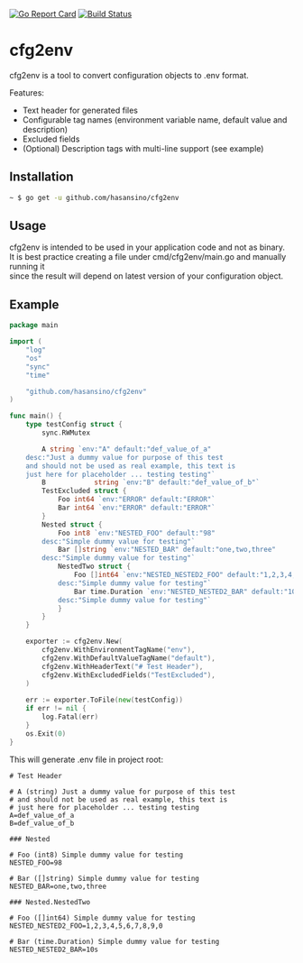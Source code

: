 [![Go Report Card](https://goreportcard.com/badge/github.com/hasansino/cfg2env)](https://goreportcard.com/report/github.com/hasansino/cfg2env)
[![Build Status](https://travis-ci.com/hasansino/cfg2env.svg?branch=master)](https://travis-ci.com/hasansino/cfg2env)

# cfg2env

cfg2env is a tool to convert configuration objects to .env format.  

Features:
* Text header for generated files
* Configurable tag names (environment variable name, default value and description)
* Excluded fields
* (Optional) Description tags with multi-line support (see example)

## Installation

```bash
~ $ go get -u github.com/hasansino/cfg2env
```

## Usage

cfg2env is intended to be used in your application code and not as binary.  
It is best practice creating a file under cmd/cfg2env/main.go and manually running it  
since the result will depend on latest version of your configuration object. 

## Example

```go
package main

import (
	"log"
	"os"
	"sync"
	"time"

	"github.com/hasansino/cfg2env"
)

func main() {
	type testConfig struct {
		sync.RWMutex

		A string `env:"A" default:"def_value_of_a"
	desc:"Just a dummy value for purpose of this test
	and should not be used as real example, this text is 
    just here for placeholder ... testing testing"`
		B            string `env:"B" default:"def_value_of_b"`
		TestExcluded struct {
			Foo int64 `env:"ERROR" default:"ERROR"`
			Bar int64 `env:"ERROR" default:"ERROR"`
		}
		Nested struct {
			Foo int8 `env:"NESTED_FOO" default:"98"
		desc:"Simple dummy value for testing"`
			Bar []string `env:"NESTED_BAR" default:"one,two,three"
		desc:"Simple dummy value for testing"`
			NestedTwo struct {
				Foo []int64 `env:"NESTED_NESTED2_FOO" default:"1,2,3,4,5,6,7,8,9,0"
			desc:"Simple dummy value for testing"`
				Bar time.Duration `env:"NESTED_NESTED2_BAR" default:"10s"
			desc:"Simple dummy value for testing"`
			}
		}
	}

	exporter := cfg2env.New(
		cfg2env.WithEnvironmentTagName("env"),
		cfg2env.WithDefaultValueTagName("default"),
		cfg2env.WithHeaderText("# Test Header"),
		cfg2env.WithExcludedFields("TestExcluded"),
	)
	
	err := exporter.ToFile(new(testConfig))
	if err != nil {
		log.Fatal(err)
	}
	os.Exit(0)
}
```

This will generate .env file in project root:

```dotenv
# Test Header

# A (string) Just a dummy value for purpose of this test
# and should not be used as real example, this text is 
# just here for placeholder ... testing testing
A=def_value_of_a
B=def_value_of_b

### Nested

# Foo (int8) Simple dummy value for testing
NESTED_FOO=98

# Bar ([]string) Simple dummy value for testing
NESTED_BAR=one,two,three

### Nested.NestedTwo

# Foo ([]int64) Simple dummy value for testing
NESTED_NESTED2_FOO=1,2,3,4,5,6,7,8,9,0

# Bar (time.Duration) Simple dummy value for testing
NESTED_NESTED2_BAR=10s

```

